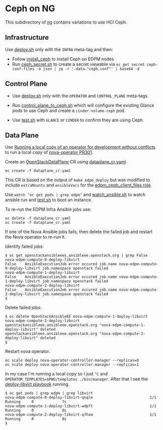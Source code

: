 # Ceph on NG

This subdirectory of [ng](..) contains variations to use HCI Ceph.

## Infrastructure

Use [deploy.sh](../deploy.sh) only with the `INFRA` meta-tag and then:

- Follow [install_ceph](install_ceph.md) to install Ceph on EDPM nodes
- Run [ceph_secret.sh](ceph_secret.sh) to create a secret viewable via
  `oc get secret ceph-conf-files -o json | jq -r '.data."ceph.conf"' | base64 -d`

## Control Plane

- Use [deploy.sh](../deploy.sh) only with the `OPERATOR` and
  `CONTROL_PLANE` meta-tags.

- Run [control_plane_to_ceph.sh](control_plane_to_ceph.sh) which will
  configure the existing Glance pods to use Ceph and create a
  `cinder-volume-ceph` pod.

- Use [test.sh](../test.sh) with `GLANCE` or `CINDER` to confirm
  they are using Ceph.

## Data Plane

Use
[Running a local copy of an operator for development without conflicts](https://github.com/openstack-k8s-operators/docs/blob/main/running_local_operator.md)
to run a local copy of
[nova-operator PR301](https://github.com/openstack-k8s-operators/nova-operator/pull/301).

Create an 
[OpenStackDataPlane](https://openstack-k8s-operators.github.io/dataplane-operator/openstack_dataplane)
CR using [dataplane_cr.yaml](dataplane_cr.yaml).

```
oc create -f dataplane_cr.yaml
```

This CR is based on the output of `make edpm_deploy` but was modified
to include `extraMounts` and `ansibleVars` for the 
[edpm_ceph_client_files role](https://github.com/openstack-k8s-operators/edpm-ansible/tree/main/roles/edpm_ceph_client_files).

Use `watch "oc get pods | grep edpm"` and
[watch_ansible.sh](../watch_ansible.sh) to watch ansible run and
[test.sh](../test.sh) to boot an instance.

To re-run the EDPM Infra Ansible jobs use:
```
oc delete -f dataplane_cr.yaml
oc create -f dataplane_cr.yaml
```
If one of the Nova Ansible jobs fails, then delete the failed job and
restart the Nova operator to re-run it.

Identify failed jobs:
```
$ oc get openstackansibleees.ansibleee.openstack.org | grep False
nova-edpm-compute-0-deploy-libvirt                                                                        False    AnsibleExecutionJob error occured job.name nova-edpm-compute-0-deploy-libvirt job.namespace openstack failed
nova-edpm-compute-1-deploy-libvirt                                                                        False    AnsibleExecutionJob error occured job.name nova-edpm-compute-1-deploy-libvirt job.namespace openstack failed
nova-edpm-compute-2-deploy-libvirt                                                                        False    AnsibleExecutionJob error occured job.name nova-edpm-compute-2-deploy-libvirt job.namespace openstack failed
$
```
Delete failed jobs:
```
$ oc delete OpenStackAnsibleEE nova-edpm-compute-1-deploy-libvirt nova-edpm-compute-2-deploy-libvirt
openstackansibleee.ansibleee.openstack.org "nova-edpm-compute-1-deploy-libvirt" deleted
openstackansibleee.ansibleee.openstack.org "nova-edpm-compute-2-deploy-libvirt" deleted
$
```
Restart nova operator.
```
oc scale deploy nova-operator-controller-manager --replicas=0
oc scale deploy nova-operator-controller-manager --replicas=1
```
In my case I'm running a local copy so I just `^C` and
`OPERATOR_TEMPLATES=$PWD/templates ./bin/manager`. After that I see
the
[deploy-libvirt playbook](https://github.com/openstack-k8s-operators/nova-operator/tree/master/playbooks) running.
```
$ oc get pods | grep edpm | grep libvirt
nova-edpm-compute-0-deploy-libvirt-qnqlm                          1/1     Running     0             7s
nova-edpm-compute-1-deploy-libvirt-wdp7t                          1/1     Running     0             8s
nova-edpm-compute-2-deploy-libvirt-q7hxm                          1/1     Running     0             8s
$
```
